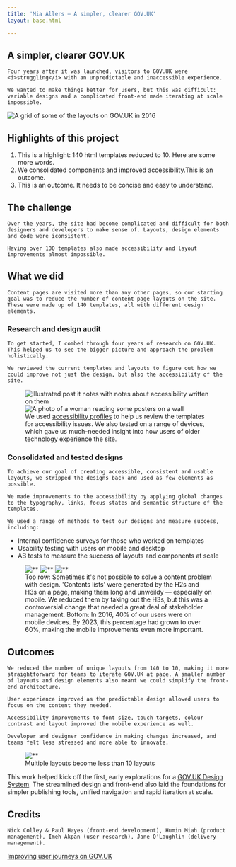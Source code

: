 ```yaml
---
title: 'Mia Allers — A simpler, clearer GOV.UK'
layout: base.html

---
```


<!-- Section 1 The challenge -->
<section>
<div class="mega-grid">
<div class="intro">
   <h1>A simpler, clearer GOV.UK</h1>
  
    Four years after it was launched, visitors to GOV.UK were <i>struggling</i> with an unpredictable and inaccessible experience. 
    
    We wanted to make things better for users, but this was difficult: variable designs and a complicated front-end made iterating at scale impossible.
</div> 

  <picture class="middle">
    <source media="(min-width: 800px)" srcset="/assets/images/layout-grid-greyscale.png">
    <source media="(max-width: 400px)" srcset="/assets/images/layout-grid-greyscale.png">
    <img src="/assets/images/layout-grid-greyscale.png" alt="A grid of some of the layouts on GOV.UK in 2016">
  </picture> 
</div>

<div class="grid">
<div class="highlights">
 <h2>Highlights of this project</h2>
 <ol class="">
 <li id="outcome-1">This is a highlight: 140 html templates reduced to 10. Here are some more words.</li>  
 <li id="outcome-2">We consolidated components and improved accessibility.This is an outcome.</li>  
 <li id="outcome-3">This is an outcome. It needs to be concise and easy to understand.</li>  
 </ol> 
 </div> 
</div>  

</section>


<section> 
<div class="grid">

 <!-- <div class="[ left ][ quick-facts ]">
    <h2>Quick facts</h2>
    <ol>
    <li id="outcome-1">140 html templates reduced to 10</li>  
    <li id="outcome-2">We consolidated components and improved accessibility.This is an outcome.</li>  
    <li id="outcome-3">This is an outcome. It needs to be concise and easy to understand.</li>  
    </ol> 
 </div>   -->

  <div class="right">
   <h2>The challenge</h2>

    Over the years, the site had become complicated and difficult for both designers and developers to make sense of. Layouts, design elements and code were iconsistent. 
    
    Having over 100 templates also made accessibility and layout improvements almost impossible. 
</div>
</div>

<div class="grid">
  <div class="right">
   <h2>What we did</h2>

    Content pages are visited more than any other pages, so our starting goal was to reduce the number of content page layouts on the site. These were made up of 140 templates, all with different design elements.

   <h3>Research and design audit</h3>

    To get started, I combed through four years of research on GOV.UK. This helped us to see the bigger picture and approach the problem holistically.

    We reviewed the current templates and layouts to figure out how we could improve not just the design, but also the accessibility of the site.
  </div>
 </div>

<figure class="grid">
  <picture class="left-alt">
    <source media="(min-width: 800px)" srcset="/assets/images/postits.svg">
    <source media="(max-width: 400px)" srcset="/assets/images/postits-mob.svg">
    <img src="/assets/images/postits.svg" alt="Illustrated post it notes with notes about accessibility written on them">
  </picture> 

  <picture class="right-alt">
    <source media="(min-width: 800px)" srcset="/assets/images/personas.png">
    <source media="(max-width: 400px)" srcset="/assets/images/personas-mob.png">
    <img src="/assets/images/personas.png" alt="A photo of a woman reading some posters on a wall">
  </picture> 

   <figcaption class="right">We used <a href="https://www.gov.uk/government/publications/understanding-disabilities-and-impairments-user-profiles">accessibility profiles</a> to help us review the templates for accessibility issues. We also tested on a range of devices, which gave us much-needed insight into how users of older technology experience the site.</figcaption>
</figure>   

<div class="grid">
  <div class="right">
  <h3>Consolidated and tested designs</h3>

    To achieve our goal of creating accessible, consistent and usable layouts, we stripped the designs back and used as few elements as possible.  

    We made improvements to the accessibility by applying global changes to the typography, links, focus states and semantic structure of the templates. 

    We used a range of methods to test our designs and measure success, including:
  <ul>
    <li>Internal confidence surveys for those who worked on templates</li>
    <li>Usability testing with users on mobile and desktop</li>
    <li>AB tests to measure the success of layouts and components at scale</li>
  </ul>
</div>
</div>

<figure class="grid">
   <img  class="[ left-alt ]" src="/assets/images/contents-lists.png"
    alt="**"> 
   <img  class="[ right-alt ]" src="/assets/images/mobile.png"
    alt="**"> 
    <img  class="[ right ]" src="/assets/images/mobile-guide.png"
    alt="**"> 
   <figcaption class="right">Top row: Sometimes it's not possible to solve a content problem with design. 'Contents lists' were generated by the H2s and H3s on a page, making them long and unweildy — especially on mobile. We reduced them by taking out the H3s, but this was a controversial change that needed a great deal of stakeholder management.
   Bottom: In 2016, 40% of our users were on mobile devices. By 2023, this percentage had grown to over 60%, making the mobile improvements even more important.</figcaption>
  </figure>
</section>

<section>
<div class="grid">
<div class="right">
  <h2>Outcomes</h2>

    We reduced the number of unique layouts from 140 to 10, making it more straightforward for teams to iterate GOV.UK at pace. A smaller number of layouts and design elements also meant we could simplify the front-end architecture. 

    User experience improved as the predictable design allowed users to focus on the content they needed.

    Accessibility improvements to font size, touch targets, colour contrast and layout improved the mobile experience as well. 
    
    Developer and designer confidence in making changes increased, and teams felt less stressed and more able to innovate. 
</div>
</div>

<figure class="grid">
   <img  class="[ middle ]" src="/assets/images/multiple-layouts.png"
    alt="**"> 
   <figcaption class="right">Multiple layouts become less than 10 layouts</figcaption>
  </figure>

<div class="mega-grid">
<div class="outro">
   
   This work helped kick off the first, early explorations for a <a href="https://design-system.service.gov.uk/">GOV.UK Design System</a>. The streamlined design and front-end also laid the foundations for simpler publishing tools, unified navigation and rapid iteration at scale.
</div> 
</div>

</section>

<section>
<div class="grid">
<div class="right">
<div class="credits">
  <h2>Credits</h2>
 
    Nick Colley & Paul Hayes (front-end development), Humin Miah (product management), Imeh Akpan (user research), Jane O'Laughlin (delivery management).
  </div>
  </div> 
</section>



<div class="[ grid ] [ pagination ]">
  <div class="right">
    <div class="next">
      <a href="/taxonomy">Improving user journeys on GOV.UK</a>
    </div>
  </div>
</div>